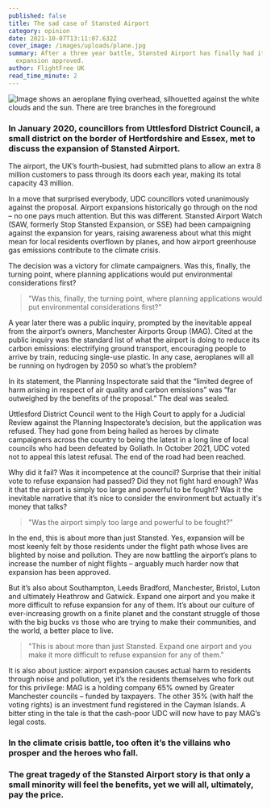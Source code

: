 ```yaml
---
published: false
title: The sad case of Stansted Airport
category: opinion
date: 2021-10-07T13:11:07.632Z
cover_image: /images/uploads/plane.jpg
summary: After a three year battle, Stansted Airport has finally had its
  expansion approved.
author: FlightFree UK
read_time_minute: 2
---
```

![Image shows an aeroplane flying overhead, silhouetted against the white clouds and the sun. There are tree branches in the foreground](/images/uploads/plane.jpg)

### In January 2020, councillors from Uttlesford District Council, a small district on the border of Hertfordshire and Essex, met to discuss the expansion of Stansted Airport.

The airport, the UK’s fourth-busiest, had submitted plans to allow an extra 8 million customers to pass through its doors each year, making its total capacity 43 million. 

In a move that surprised everybody, UDC councillors voted unanimously against the proposal. Airport expansions historically go through on the nod – no one pays much attention. But this was different. Stansted Airport Watch (SAW, formerly Stop Stansted Expansion, or SSE) had been campaigning against the expansion for years, raising awareness about what this might mean for local residents overflown by planes, and how airport greenhouse gas emissions contribute to the climate crisis.

The decision was a victory for climate campaigners. Was this, finally, the turning point, where planning applications would put environmental considerations first?

> "Was this, finally, the turning point, where planning applications would put environmental considerations first?"

A year later there was a public inquiry, prompted by the inevitable appeal from the airport’s owners, Manchester Airports Group (MAG). Cited at the public inquiry was the standard list of what the airport is doing to reduce its carbon emissions: electrifying ground transport, encouraging people to arrive by train, reducing single-use plastic. In any case, aeroplanes will all be running on hydrogen by 2050 so what’s the problem? 

In its statement, the Planning Inspectorate said that the “limited degree of harm arising in respect of air quality and carbon emissions” was “far outweighed by the benefits of the proposal.” The deal was sealed.

Uttlesford District Council went to the High Court to apply for a Judicial Review against the Planning Inspectorate’s decision, but the application was refused. They had gone from being hailed as heroes by climate campaigners across the country to being the latest in a long line of local councils who had been defeated by Goliath. In October 2021, UDC voted not to appeal this latest refusal. The end of the road had been reached.

Why did it fail? Was it incompetence at the council? Surprise that their initial vote to refuse expansion had passed? Did they not fight hard enough? Was it that the airport is simply too large and powerful to be fought? Was it the inevitable narrative that it’s nice to consider the environment but actually it's money that talks?

> "Was the airport simply too large and powerful to be fought?" 

In the end, this is about more than just Stansted. Yes, expansion will be most keenly felt by those residents under the flight path whose lives are blighted by noise and pollution. They are now battling the airport’s plans to increase the number of night flights – arguably much harder now that expansion has been approved.

But it’s also about Southampton, Leeds Bradford, Manchester, Bristol, Luton and ultimately Heathrow and Gatwick. Expand one airport and you make it more difficult to refuse expansion for any of them. It’s about our culture of ever-increasing growth on a finite planet and the constant struggle of those with the big bucks vs those who are trying to make their communities, and the world, a better place to live. 

> "This is about more than just Stansted. Expand one airport and you make it more difficult to refuse expansion for any of them."

It is also about justice: airport expansion causes actual harm to residents through noise and pollution, yet it’s the residents themselves who fork out for this privilege: MAG is a holding company 65% owned by Greater Manchester councils – funded by taxpayers. The other 35% (with half the voting rights) is an investment fund registered in the Cayman Islands. A bitter sting in the tale is that the cash-poor UDC will now have to pay MAG’s legal costs.

### In the climate crisis battle, too often it’s the villains who prosper and the heroes who fall. 

### The great tragedy of the Stansted Airport story is that only a small minority will feel the benefits, yet we will all, ultimately, pay the price.